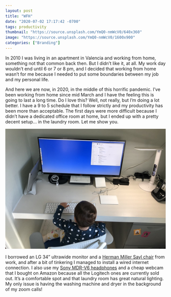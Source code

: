 ```yaml
---
layout: post
title: "WFH"
date: "2020-07-02 17:17:42 -0700"
tags: productivity
thumbnail: "https://source.unsplash.com/YmQ0-nmWcV0/640x360"
image: "https://source.unsplash.com/YmQ0-nmWcV0/1600x900"
categories: ["Branding"]
---
```

In 2010 I was living in an apartment in Valencia and working from home, something not that common back then. But I didn’t like it, at all. My work day wouldn’t end until 6 or 7 or 8 pm, and I decided that working from home wasn’t for me because I needed to put some boundaries between my job and my personal life.

And here we are now, in 2020, in the middle of this horrific pandemic. I’ve been working from home since mid March and I have the feeling this is going to last a long time. Do I love this? Well, not really, but I’m doing a lot better. I have a 9 to 5 schedule that I follow strictly and my productivity has been more than acceptable. The first days were more difficult because I didn’t have a dedicated office room at home, but I ended up with a pretty decent setup… in the laundry room. Let me show you.

![my laundry room setup](/assets/images/wfh2020.jpg)

I borrowed an LG 34” ultrawide monitor and a [Herman Miller Sayl chair](https://www.hermanmiller.com/products/seating/office-chairs/sayl-chairs/) from work, and after a bit of tinkering I managed to install a wired internet connection. I also use my [Sony MDR-V6 headphones](https://en.wikipedia.org/wiki/Sony_MDR-V6) and a cheap webcam that I bought on Amazon because all the Logitech ones are currently sold out. It’s a comfortable spot and that laundry room has great natural lighting. My only issue is having the washing machine and dryer in the background of my zoom calls!
